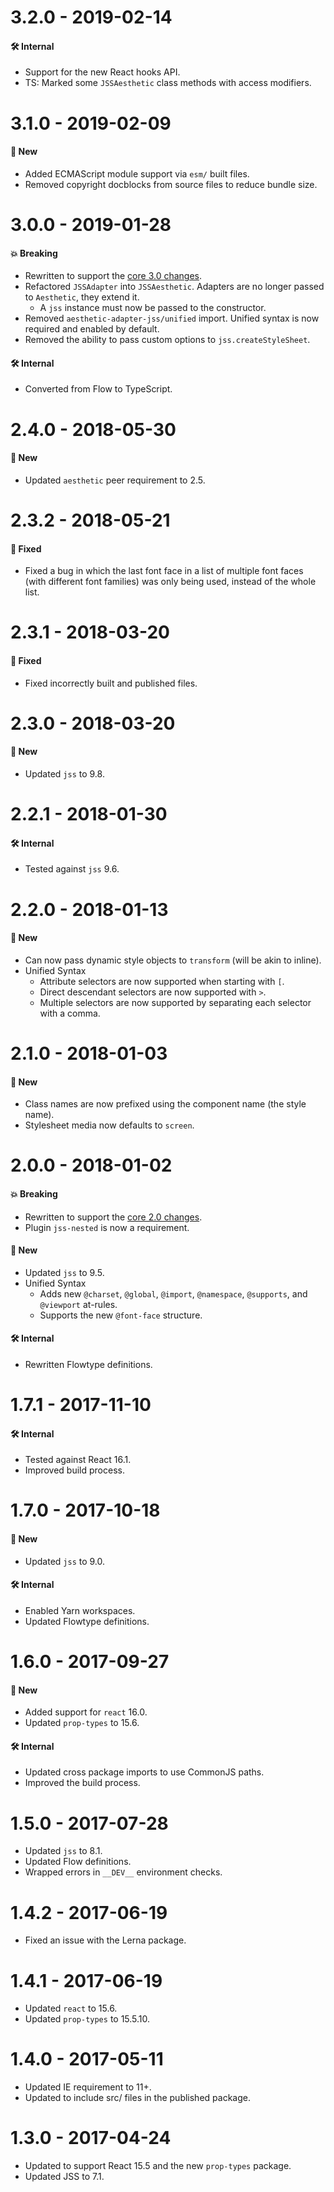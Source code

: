 # 3.2.0 - 2019-02-14

#### 🛠 Internal

- Support for the new React hooks API.
- TS: Marked some `JSSAesthetic` class methods with access modifiers.

# 3.1.0 - 2019-02-09

#### 🚀 New

- Added ECMAScript module support via `esm/` built files.
- Removed copyright docblocks from source files to reduce bundle size.

# 3.0.0 - 2019-01-28

#### 💥 Breaking

- Rewritten to support the
  [core 3.0 changes](https://github.com/milesj/aesthetic/blob/master/packages/aesthetic/CHANGELOG.md).
- Refactored `JSSAdapter` into `JSSAesthetic`. Adapters are no longer passed to `Aesthetic`, they
  extend it.
  - A `jss` instance must now be passed to the constructor.
- Removed `aesthetic-adapter-jss/unified` import. Unified syntax is now required and enabled by
  default.
- Removed the ability to pass custom options to `jss.createStyleSheet`.

#### 🛠 Internal

- Converted from Flow to TypeScript.

# 2.4.0 - 2018-05-30

#### 🚀 New

- Updated `aesthetic` peer requirement to 2.5.

# 2.3.2 - 2018-05-21

#### 🐞 Fixed

- Fixed a bug in which the last font face in a list of multiple font faces (with different font
  families) was only being used, instead of the whole list.

# 2.3.1 - 2018-03-20

#### 🐞 Fixed

- Fixed incorrectly built and published files.

# 2.3.0 - 2018-03-20

#### 🚀 New

- Updated `jss` to 9.8.

# 2.2.1 - 2018-01-30

#### 🛠 Internal

- Tested against `jss` 9.6.

# 2.2.0 - 2018-01-13

#### 🚀 New

- Can now pass dynamic style objects to `transform` (will be akin to inline).
- Unified Syntax
  - Attribute selectors are now supported when starting with `[`.
  - Direct descendant selectors are now supported with `>`.
  - Multiple selectors are now supported by separating each selector with a comma.

# 2.1.0 - 2018-01-03

#### 🚀 New

- Class names are now prefixed using the component name (the style name).
- Stylesheet media now defaults to `screen`.

# 2.0.0 - 2018-01-02

#### 💥 Breaking

- Rewritten to support the
  [core 2.0 changes](https://github.com/milesj/aesthetic/blob/master/packages/aesthetic/CHANGELOG.md).
- Plugin `jss-nested` is now a requirement.

#### 🚀 New

- Updated `jss` to 9.5.
- Unified Syntax
  - Adds new `@charset`, `@global`, `@import`, `@namespace`, `@supports`, and `@viewport` at-rules.
  - Supports the new `@font-face` structure.

#### 🛠 Internal

- Rewritten Flowtype definitions.

# 1.7.1 - 2017-11-10

#### 🛠 Internal

- Tested against React 16.1.
- Improved build process.

# 1.7.0 - 2017-10-18

#### 🚀 New

- Updated `jss` to 9.0.

#### 🛠 Internal

- Enabled Yarn workspaces.
- Updated Flowtype definitions.

# 1.6.0 - 2017-09-27

#### 🚀 New

- Added support for `react` 16.0.
- Updated `prop-types` to 15.6.

#### 🛠 Internal

- Updated cross package imports to use CommonJS paths.
- Improved the build process.

# 1.5.0 - 2017-07-28

- Updated `jss` to 8.1.
- Updated Flow definitions.
- Wrapped errors in `__DEV__` environment checks.

# 1.4.2 - 2017-06-19

- Fixed an issue with the Lerna package.

# 1.4.1 - 2017-06-19

- Updated `react` to 15.6.
- Updated `prop-types` to 15.5.10.

# 1.4.0 - 2017-05-11

- Updated IE requirement to 11+.
- Updated to include src/ files in the published package.

# 1.3.0 - 2017-04-24

- Updated to support React 15.5 and the new `prop-types` package.
- Updated JSS to 7.1.
